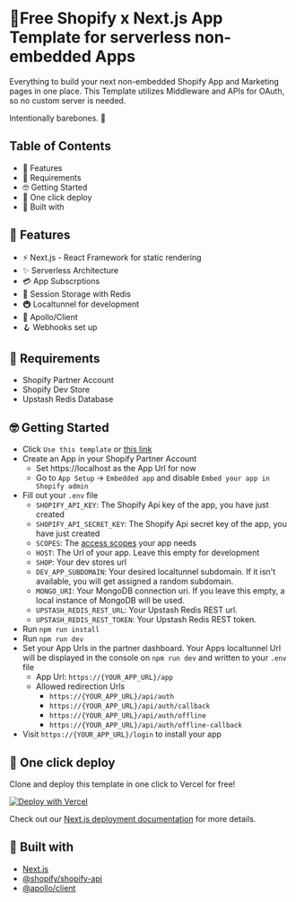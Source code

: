 # 🚀Free Shopify x Next.js App Template for serverless non-embedded Apps

Everything to build your next non-embedded Shopify App and Marketing pages in one place.
This Template utilizes Middleware and APIs for OAuth, so no custom server is needed.

Intentionally barebones. 🦴

## Table of Contents
- 🤩 Features
- 👀 Requirements
- 🤓 Getting Started
- 🚀 One click deploy
- 🧰 Built with

## 🤩 Features
- ⚡ Next.js - React Framework for static rendering
- ✨ Serverless Architecture
- 💳 App Subscrptions
- 💾 Session Storage with Redis
- 🚇 Localtunnel for development
- 🚀 Apollo/Client
- 🪝 Webhooks set up

## 👀 Requirements
- Shopify Partner Account
- Shopify Dev Store
- Upstash Redis Database

## 🤓 Getting Started
- Click `Use this template` or [this link](https://github.com/carstenlebek/shopify-non-embedded-app-template/generate)
- Create an App in your Shopify Partner Account
  - Set https://localhost as the App Url for now
  - Go to `App Setup` -> `Embedded app` and disable `Embed your app in Shopify admin`
- Fill out your `.env` file
  - `SHOPIFY_API_KEY`: The Shopify Api key of the app, you have just created
  - `SHOPIFY_API_SECRET_KEY`: The Shopify Api secret key of the app, you have just created
  - `SCOPES`: The [access scopes](https://shopify.dev/api/usage/access-scopes) your app needs
  - `HOST`: The Url of your app. Leave this empty for development
  - `SHOP`: Your dev stores url
  - `DEV_APP_SUBDOMAIN`: Your desired localtunnel subdomain. If it isn't available, you will get assigned a random subdomain.
  - `MONGO_URI`: Your MongoDB connection uri. If you leave this empty, a local instance of MongoDB will be used.
  - `UPSTASH_REDIS_REST_URL`: Your Upstash Redis REST url.
  - `UPSTASH_REDIS_REST_TOKEN`: Your Upstash Redis REST token.
 - Run `npm run install` 
 - Run `npm run dev`
 - Set your App Urls in the partner dashboard. Your Apps localtunnel Url will be displayed in the console on `npm run dev` and written to your `.env` file
    - App Url: `https://{YOUR_APP_URL}/app`
    - Allowed redirection Urls
      - `https://{YOUR_APP_URL}/api/auth`
      - `https://{YOUR_APP_URL}/api/auth/callback`
      - `https://{YOUR_APP_URL}/api/auth/offline`
      - `https://{YOUR_APP_URL}/api/auth/offline-callback`
 - Visit `https://{YOUR_APP_URL}/login` to install your app

## 🚀 One click deploy
Clone and deploy this template in one click to Vercel for free!

[![Deploy with Vercel](https://vercel.com/button)](https://vercel.com/new/clone?repository-url=https%3A%2F%2Fgithub.com%2Fcarstenlebek%2Fshopify-non-embedded-app-template&env=SHOPIFY_API_KEY,SHOPIFY_API_SECRET_KEY,SCOPES,MONGO_URI&envDescription=API%20keys%20needed%20for%20this%20Shopify%20App%20Template.&project-name=non-embedded-shopify-app&repo-name=non-embedded-shopify-app)

Check out our [Next.js deployment documentation](https://nextjs.org/docs/deployment) for more details.

## 🧰 Built with
- [Next.js](https://nextjs.org/)
- [@shopify/shopify-api](https://github.com/Shopify/shopify-node-api)
- [@apollo/client](https://www.apollographql.com/docs/react/)
